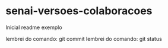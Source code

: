 # senai-versoes-colaboracoes
Inicial
readme exemplo

lembrei do comando: git commit
lembrei do comando: git status

